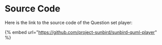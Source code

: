 # Source Code

Here is the link to the source code of the Question set player:

{% embed url="https://github.com/project-sunbird/sunbird-quml-player" %}
